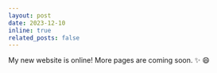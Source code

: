 ```yaml
---
layout: post
date: 2023-12-10
inline: true
related_posts: false
---
```


My new website is online! More pages are coming soon. :sparkles: :smile: 